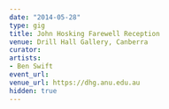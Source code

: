 ```yaml
---
date: "2014-05-28"
type: gig
title: John Hosking Farewell Reception
venue: Drill Hall Gallery, Canberra
curator: 
artists:
- Ben Swift
event_url: 
venue_url: https://dhg.anu.edu.au
hidden: true
---
```

